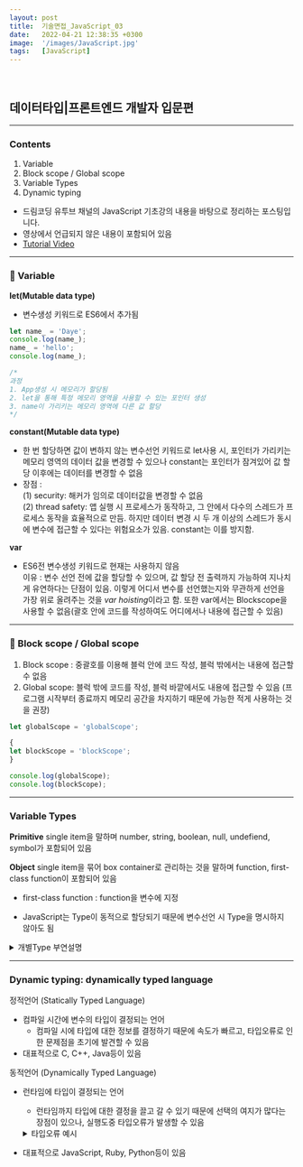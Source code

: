 ```yaml
---
layout: post
title:  기술면접_JavaScript_03
date:   2022-04-21 12:38:35 +0300
image:  '/images/JavaScript.jpg'
tags:   [JavaScript]
---
```

<br/>

## 데이터타입|프론트엔드 개발자 입문편<br/>

___

### Contents <br/>
1. Variable<br/>
2. Block scope / Global scope<br/>
3. Variable Types<br/>
4. Dynamic typing<br/>


* 드림코딩 유투브 채널의 JavaScript 기초강의 내용을 바탕으로 정리하는 포스팅입니다. <br/>
* 영상에서 언급되지 않은 내용이 포함되어 있음<br/>
* [Tutorial Video](https://www.youtube.com/watch?v=OCCpGh4ujb8&list=PLv2d7VI9OotTVOL4QmPfvJWPJvkmv6h-2&index=3)<br/>

___

### :bell: Variable<br/>
**let(Mutable data type)** <br/>
  - 변수생성 키워드로 ES6에서 추가됨<br/>

```javascript
let name_ = 'Daye';
console.log(name_);
name_ = 'hello'; 
console.log(name_);

/*
과정
1. App생성 시 메모리가 할당됨
2. let을 통해 특정 메모리 영역을 사용할 수 있는 포인터 생성
3. name이 가리키는 메모리 영역에 다른 값 할당 
*/
```

**constant(Mutable data type)**<br/>
  - 한 번 할당하면 값이 변하지 않는 변수선언 키워드로 let사용 시, 포인터가 가리키는 메모리 영역의 데이터 값을 변경할 수 있으나 constant는 포인터가 잠겨있어 값 할당 이후에는 데이터를 변경할 수 없음 <br/>
  - 장점 : <br/>
    (1) security: 해커가 임의로 데이터값을 변경할 수 없음<br/>
    (2) thread safety: 앱 실행 시 프로세스가 동작하고, 그 안에서 다수의 스레드가 프로세스 동작을 효율적으로 만듬. 하지만 데이터 변경 시 두 개 이상의 스레드가 동시에 변수에 접근할 수 있다는 위험요소가 있음. constant는 이를 방지함.<br/>

**var**<br/>
  - ES6전 변수생성 키워드로 현재는 사용하지 않음<br/>
    이유 : 변수 선언 전에 값을 할당할 수 있으며, 값 할당 전 출력까지 가능하여 지나치게 유연하다는 단점이 있음. 이렇게 어디서 변수를 선언했는지와 무관하게 선언을 가장 위로 올려주는 것을 *var hoisting*이라고 함. 또한 var에서는 Blockscope을 사용할 수 없음(괄호 안에 코드를 작성하여도 어디에서나 내용에 접근할 수 있음) <br/>

___

### :bell: Block scope / Global scope<br/>
1. Block scope : 중괄호를 이용해 블럭 안에 코드 작성, 블럭 밖에서는 내용에 접근할 수 없음<br/>
2. Global scope: 블럭 밖에 코드를 작성, 블럭 바깥에서도 내용에 접근할 수 있음 (프로그램 시작부터 종료까지 메모리 공간을 차지하기 때문에 가능한 적게 사용하는 것을 권장)<br/>

```javascript
let globalScope = 'globalScope';

{
let blockScope = 'blockScope'; 
}

console.log(globalScope);
console.log(blockScope);
```
___

### Variable Types <br/>
**Primitive**
single item을 말하며 number, string, boolean, null, undefiend, symbol가 포함되어 있음<br/>
  
**Object**
single item을 묶어 box container로 관리하는 것을 말하며 function, first-class function이 포함되어 있음<br/>
* first-class function : function을 변수에 지정<br/>

* JavaScript는 Type이 동적으로 할당되기 때문에 변수선언 시 Type을 명시하지 않아도 됨<br/>

<details>
<summary>개별Type 부연설명</summary>
<div markdown="1">

```javascript
// 1. number
/*
JavaScript 숫자범위 : (-2**53) ~ 2**53
BigInt : 숫자범위를 넘어가는 경우 끝에 n을 붙여 확장(일부 부라우저 지원)
*/


// 2. string
const name_ = 'Daye'
console.log('Hello ' + name_) 
console.log(`Hello ${name_}`) 
/*
template literals :
`${}`사용 시, 다수의 string과 변수를 함께 작성할 때에 매번 +로 이어붙이는 번거로움을 줄일 수 있음 
*/


// 3. boolean
/*
false : 0, null(Empty상태), undefined(값이 지정되지 않은상태), Nan
true : any other value
*/


// 4. symbol (create unique identifiers for objects)
const symbol1 = Symbol('id');
const symbol2 = Symbol('id');

const gSymbol1 = Symbol.for('id');
const gSymbol2 = Symbol.for('id');
/*
Symbol('id'); : symbol1, symbol2에 서로다른 고유식별자 생성
Symbol.for('id'); : gSymbol1, gSymbol2에 동일한 고유식별자 생성
출력 : symbol1.description과 같이 description을 추가하여 string변환 후 출력해야 함
*/


```
</div>
</details>

___

### Dynamic typing: dynamically typed language<br/>

정적언어 (Statically Typed Language)<br/>
- 컴파일 시간에 변수의 타입이 결정되는 언어<br/>
  * 컴파일 시에 타입에 대한 정보를 결정하기 때문에 속도가 빠르고, 타입오류로 인한 문제점을 초기에 발견할 수 있음<br/>
- 대표적으로 C, C++, Java등이 있음<br/>

동적언어 (Dynamically Typed Language)<br/>
- 런타임에 타입이 결정되는 언어 <br/>
  * 런타임까지 타입에 대한 결정을 끌고 갈 수 있기 때문에 선택의 여지가 많다는 장점이 있으나, 실행도중 타입오류가 발생할 수 있음<br/>
  <details>
  <summary>타입오류 예시</summary>
  <div markdown="1">

  ```javascript
  //동적언어는 개인이 프로토타입을 빠르게 만들기에는 적절하나, 다수의 개발자가 규모있는 프로젝트를 진행할 때에 아래와 같은 오류가 발생할 수 있음

  let text = 'hello';
  console.log(text.charAt(0));
  text = 1;
  console.log(text.charAt(0));

  /*
  과정 :
  1. 개발자1이 text변수에 hello값을 넣음
  2. 개발자1이 text변수의 첫 번째 문자index를 출력함 
  3. 오류가 발생하지 않음
  4. 개발자2가 text변수에 숫자 1을 넣음
  5. 개발자3이 text변수명을 보고 string이라고 예상 후 첫 번째 문자index를 출력함
  6. 오류발생

  해결책 : TypeScript(JavaScript위에 Type이 올려진 언어)
  */
  ```
  </div>
  </details>

- 대표적으로 JavaScript, Ruby, Python등이 있음<br/>

